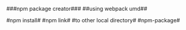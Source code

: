###npm package creator###
##using webpack umd##

#npm install#
#npm link#
#to other local directory#
#npm-package#